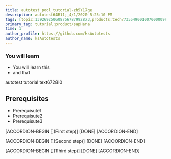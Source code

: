 ```yaml
---
title: autotest_pool_tutorial-zh5Y17ge
description: autotest64R11j_4/1/2020 5:25:10 PM
tags: [topic:139269250608756787992873,products:tech/73554900100700000996,tutorial:experience/advanced]
primary_tag: tutorial:product/sapHana
time: 1
author_profile: https://github.com/ksAutotests
author_name: ksAutotests
---
```

### You will learn
- You will learn this
- and that

autotest tutorial text6728I0

## Prerequisites
- Prerequisute1
- Prerequisute2
- Prerequisute3

[ACCORDION-BEGIN [](First step)]
[DONE]
[ACCORDION-END]

[ACCORDION-BEGIN [](Second step)]
[DONE]
[ACCORDION-END]

[ACCORDION-BEGIN [](Third step)]
[DONE]
[ACCORDION-END]

